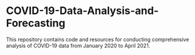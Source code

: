 # COVID-19-Data-Analysis-and-Forecasting
This repository contains code and resources for conducting comprehensive analysis of COVID-19 data from January 2020 to April 2021.
